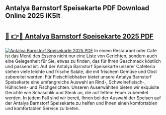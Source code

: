 ## Antalya Barnstorf Speisekarte PDF Download Online 2025 iK5lt

# <h2><a href="http://gc6a34y.nevu.top/?p=Antalya+Barnstorf+Speisekarte">🔗 👉🔴 Antalya Barnstorf Speisekarte 2025 PDF</a></h2>

[![Antalya Barnstorf Speisekarte 2025 PDF](https://i.imgur.com/dBaPXMq.png)](http://gc6a34y.nevu.top/?p=Antalya+Barnstorf+Speisekarte)
In einem Restaurant oder Café ist das Menü des Essens nicht nur eine Liste von Gerichten, sondern auch eine Gelegenheit für Sie, etwas zu finden, das für Ihren Geschmack köstlich und passend ist. Auf der Antalya Barnstorf Speisekarte unserer Cafeteria stehen viele leichte und frische Salate, die mit frischem Gemüse und Obst zubereitet werden. Für Fleischliebhaber bietet unsere Antalya Barnstorf Speisekarte eine umfangreiche Auswahl an Rind-, Schweinefleisch-, Hühnchen- und Fischgerichten. Unseren Auserwählten bieten wir exquisite Gerichte wie Schaschlik und Steak an, die auf fettem Feuer zubereitet werden. In jedem Fall sind wir bereit, Ihnen bei der Auswahl der Speisen auf der Antalya Barnstorf Speisekarte zu helfen und Ihnen einen komfortablen und komfortablen Service zu bieten.
